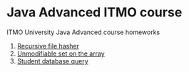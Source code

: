 # Java Advanced ITMO course

ITMO University Java Advanced course homeworks 

1. [Recursive file hasher](./info/kgeorgiy/ja/kozhuharov/walk)
2. [Unmodifiable set on the array]()
3. [Student database query]()